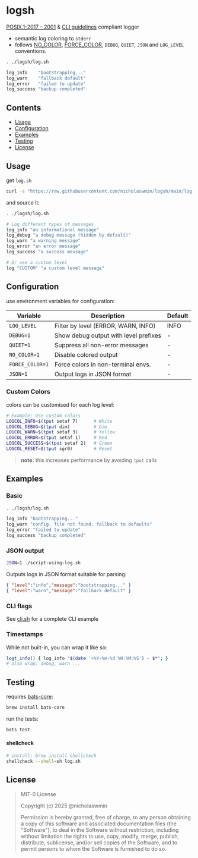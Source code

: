 # logsh

[POSIX.1-2017 - 2001][psx] & [CLI guidelines][clg] compliant logger 

- semantic log coloring to `stderr`
- follows [NO_COLOR][ncl], [FORCE_COLOR][fcl], `DEBUG`, `QUIET`,
 `JSON` and `LOG_LEVEL` conventions.
 
```sh
. ./logsh/log.sh

log_info    "bootstrapping..."
log_warn    "fallback default"
log_error   "failed to update"
log_success "backup completed"
```

## Contents

- [Usage](#usage)
- [Configuration](#configuration)
- [Examples](#examples)
- [Testing](#testing)
- [License](#license)

## Usage

get `log.sh`

```sh
curl -s "https://raw.githubusercontent.com/nicholaswmin/logsh/main/log.sh" -o log.sh
```

and source it:

```sh
. ./logsh/log.sh

# Log different types of messages
log_info "an informational message"
log_debug "a debug message (hidden by default)"
log_warn "a warning message"
log_error "an error message"
log_success "a success message"

# Or use a custom level
log "CUSTOM" "a custom level message"
```

## Configuration

use environment variables for configuration:

| Variable       | Description                           | Default |
|----------------|---------------------------------------|---------|
| `LOG_LEVEL`    | Filter by level (ERROR, WARN, INFO)   | INFO    |
| `DEBUG=1`      | Show debug output with level prefixes | -       |
| `QUIET=1`      | Suppress all non-error messages       | -       |
| `NO_COLOR=1`   | Disable colored output                | -       |
| `FORCE_COLOR=1`| Force colors in non-terminal envs.    | -       |
| `JSON=1`       | Output logs in JSON format            | -       |

### Custom Colors

colors can be customised for each log level:

```sh
# Example: Use custom colors
LOGCOL_INFO=$(tput setaf 7)      # White
LOGCOL_DEBUG=$(tput dim)         # Dim
LOGCOL_WARN=$(tput setaf 3)      # Yellow
LOGCOL_ERROR=$(tput setaf 1)     # Red
LOGCOL_SUCCESS=$(tput setaf 2)   # Green
LOGCOL_RESET=$(tput sgr0)        # Reset
```

> **note:** this increases performance by avoiding `tput` calls

## Examples

### Basic

```sh
. ./logsh/log.sh

log_info "bootstrapping..."
log_warn "config. file not found, fallback to defaults"
log_error "failed to update"
log_success "backup completed"
```

### JSON output

```sh
JSON=1 ./script-using-log.sh
```

Outputs logs in JSON format suitable for parsing:

```json
{ "level":"info","message":"bootstrapping..." }
{ "level":"warn","message":"fallback default" }
```

### CLI flags

See [cli.sh][csh] for a complete CLI example

### Timestamps

While not built-in, you can wrap it like so:

```sh
logt_info() { log_info "$(date '+%Y-%m-%d %H:%M:%S') - $*"; }
# also wrap: debug, warn ...
```
## Testing

requires [bats-core][btc]:

```sh
brew install bats-core
```

run the tests:

```sh
bats test
```

#### shellcheck

```sh
# install: brew install shellcheck
shellcheck --shell=sh log.sh
```


## License  

> MIT-0 License
>
> Copyright (c) 2025 @nicholaswmin
>
> Permission is hereby granted, free of charge, to any person
> obtaining a copy of this software and associated documentation
> files (the "Software"), to deal in the Software without
> restriction, including without limitation the rights to use, copy,
> modify, merge, publish, distribute, sublicense, and/or sell copies
> of the Software, and to permit persons to whom the Software is
> furnished to do so.

[ncl]: https://no-color.org/ 
[fcl]: https://force-color.org/
[clg]: https://clig.dev/
[btc]: https://bats-core.readthedocs.io/
[jso]: https://www.json.org/json-en.html
[lic]: https://choosealicense.com/licenses/mit-0/
[agh]: https://github.com/nicholaswmin
[psx]: https://ieeexplore.ieee.org/document/8372834
[csh]: ./cli.sh
